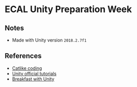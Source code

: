 ECAL Unity Preparation Week
===

Notes
--- 
* Made with Unity version `2018.2.7f1`

References
---
* [Catlike coding](https://catlikecoding.com/unity/tutorials/)
* [Unity official tutorials](https://unity3d.com/learn/tutorials)
* [Breakfast with Unity](https://www.youtube.com/watch?v=x6lCHwoDb5Q&list=PLlHjNcdoyw6WVpwY7_InRc6vYFS3bEPar)